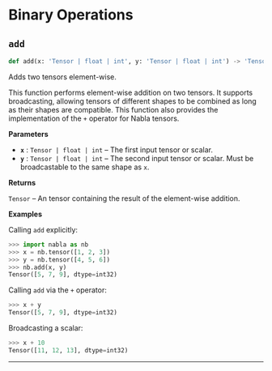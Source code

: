 # Binary Operations

## `add`

```python
def add(x: 'Tensor | float | int', y: 'Tensor | float | int') -> 'Tensor':
```
Adds two tensors element-wise.

This function performs element-wise addition on two tensors. It supports
broadcasting, allowing tensors of different shapes to be combined as long
as their shapes are compatible. This function also provides the
implementation of the `+` operator for Nabla tensors.

**Parameters**

- **`x`** : `Tensor | float | int` – The first input tensor or scalar.
- **`y`** : `Tensor | float | int` – The second input tensor or scalar. Must be broadcastable to the same
shape as `x`.

**Returns**

`Tensor` – An tensor containing the result of the element-wise addition.

**Examples**

Calling `add` explicitly:

```python
>>> import nabla as nb
>>> x = nb.tensor([1, 2, 3])
>>> y = nb.tensor([4, 5, 6])
>>> nb.add(x, y)
Tensor([5, 7, 9], dtype=int32)
```

Calling `add` via the `+` operator:

```python
>>> x + y
Tensor([5, 7, 9], dtype=int32)
```

Broadcasting a scalar:

```python
>>> x + 10
Tensor([11, 12, 13], dtype=int32)
```

---
